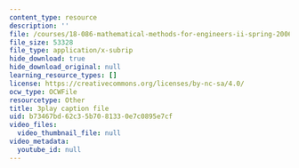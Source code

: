 ```yaml
---
content_type: resource
description: ''
file: /courses/18-086-mathematical-methods-for-engineers-ii-spring-2006/b73467bd62c35b7081330e7c0895e7cf_ByGXz_uHEdM.vtt
file_size: 53328
file_type: application/x-subrip
hide_download: true
hide_download_original: null
learning_resource_types: []
license: https://creativecommons.org/licenses/by-nc-sa/4.0/
ocw_type: OCWFile
resourcetype: Other
title: 3play caption file
uid: b73467bd-62c3-5b70-8133-0e7c0895e7cf
video_files:
  video_thumbnail_file: null
video_metadata:
  youtube_id: null
---
```

